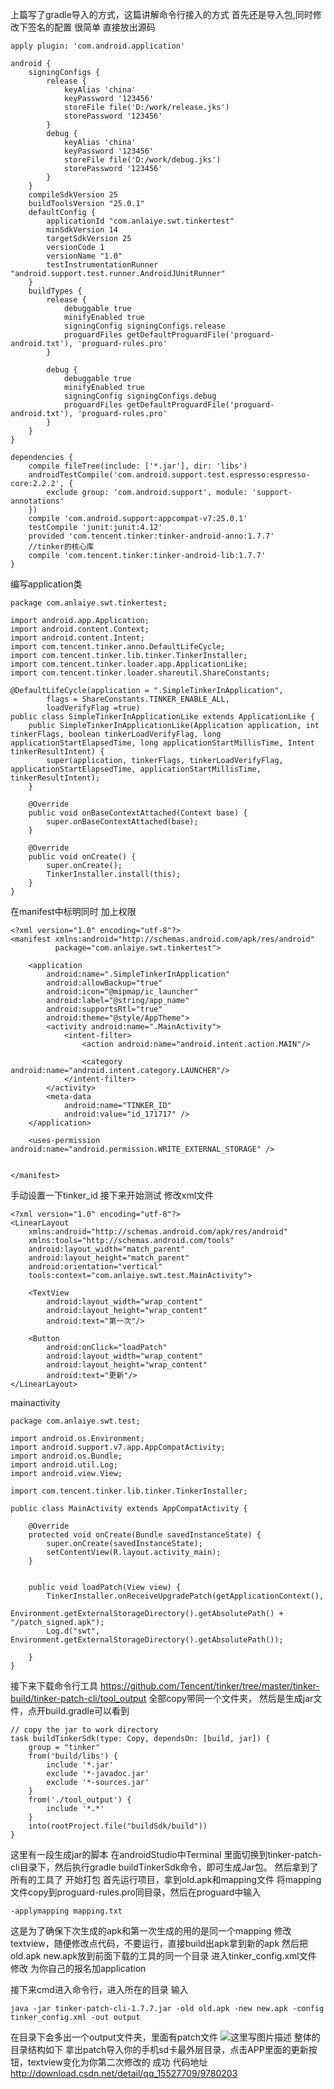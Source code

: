 上篇写了gradle导入的方式，这篇讲解命令行接入的方式
首先还是导入包,同时修改下签名的配置
很简单 直接放出源码
```
apply plugin: 'com.android.application'

android {
    signingConfigs {
        release {
            keyAlias 'china'
            keyPassword '123456'
            storeFile file('D:/work/release.jks')
            storePassword '123456'
        }
        debug {
            keyAlias 'china'
            keyPassword '123456'
            storeFile file('D:/work/debug.jks')
            storePassword '123456'
        }
    }
    compileSdkVersion 25
    buildToolsVersion "25.0.1"
    defaultConfig {
        applicationId "com.anlaiye.swt.tinkertest"
        minSdkVersion 14
        targetSdkVersion 25
        versionCode 1
        versionName "1.0"
        testInstrumentationRunner "android.support.test.runner.AndroidJUnitRunner"
    }
    buildTypes {
        release {
            debuggable true
            minifyEnabled true
            signingConfig signingConfigs.release
            proguardFiles getDefaultProguardFile('proguard-android.txt'), 'proguard-rules.pro'
        }

        debug {
            debuggable true
            minifyEnabled true
            signingConfig signingConfigs.debug
            proguardFiles getDefaultProguardFile('proguard-android.txt'), 'proguard-rules.pro'
        }
    }
}

dependencies {
    compile fileTree(include: ['*.jar'], dir: 'libs')
    androidTestCompile('com.android.support.test.espresso:espresso-core:2.2.2', {
        exclude group: 'com.android.support', module: 'support-annotations'
    })
    compile 'com.android.support:appcompat-v7:25.0.1'
    testCompile 'junit:junit:4.12'
    provided 'com.tencent.tinker:tinker-android-anno:1.7.7'
    //tinker的核心库
    compile 'com.tencent.tinker:tinker-android-lib:1.7.7'
}

```

编写application类
```
package com.anlaiye.swt.tinkertest;

import android.app.Application;
import android.content.Context;
import android.content.Intent;
import com.tencent.tinker.anno.DefaultLifeCycle;
import com.tencent.tinker.lib.tinker.TinkerInstaller;
import com.tencent.tinker.loader.app.ApplicationLike;
import com.tencent.tinker.loader.shareutil.ShareConstants;

@DefaultLifeCycle(application = ".SimpleTinkerInApplication",
        flags = ShareConstants.TINKER_ENABLE_ALL,
        loadVerifyFlag =true)
public class SimpleTinkerInApplicationLike extends ApplicationLike {
    public SimpleTinkerInApplicationLike(Application application, int tinkerFlags, boolean tinkerLoadVerifyFlag, long applicationStartElapsedTime, long applicationStartMillisTime, Intent tinkerResultIntent) {
        super(application, tinkerFlags, tinkerLoadVerifyFlag, applicationStartElapsedTime, applicationStartMillisTime, tinkerResultIntent);
    }

    @Override
    public void onBaseContextAttached(Context base) {
        super.onBaseContextAttached(base);
    }

    @Override
    public void onCreate() {
        super.onCreate();
        TinkerInstaller.install(this);
    }
}
```

在manifest中标明同时 加上权限

```
<?xml version="1.0" encoding="utf-8"?>
<manifest xmlns:android="http://schemas.android.com/apk/res/android"
          package="com.anlaiye.swt.tinkertest">

    <application
        android:name=".SimpleTinkerInApplication"
        android:allowBackup="true"
        android:icon="@mipmap/ic_launcher"
        android:label="@string/app_name"
        android:supportsRtl="true"
        android:theme="@style/AppTheme">
        <activity android:name=".MainActivity">
            <intent-filter>
                <action android:name="android.intent.action.MAIN"/>

                <category android:name="android.intent.category.LAUNCHER"/>
            </intent-filter>
        </activity>
        <meta-data
            android:name="TINKER_ID"
            android:value="id_171717" />
    </application>

    <uses-permission android:name="android.permission.WRITE_EXTERNAL_STORAGE" />


</manifest>
```
手动设置一下tinker_id
接下来开始测试
修改xml文件
```
<?xml version="1.0" encoding="utf-8"?>
<LinearLayout
    xmlns:android="http://schemas.android.com/apk/res/android"
    xmlns:tools="http://schemas.android.com/tools"
    android:layout_width="match_parent"
    android:layout_height="match_parent"
    android:orientation="vertical"
    tools:context="com.anlaiye.swt.test.MainActivity">

    <TextView
        android:layout_width="wrap_content"
        android:layout_height="wrap_content"
        android:text="第一次"/>

    <Button
        android:onClick="loadPatch"
        android:layout_width="wrap_content"
        android:layout_height="wrap_content"
        android:text="更新"/>
</LinearLayout>

```
mainactivity
```
package com.anlaiye.swt.test;

import android.os.Environment;
import android.support.v7.app.AppCompatActivity;
import android.os.Bundle;
import android.util.Log;
import android.view.View;

import com.tencent.tinker.lib.tinker.TinkerInstaller;

public class MainActivity extends AppCompatActivity {

    @Override
    protected void onCreate(Bundle savedInstanceState) {
        super.onCreate(savedInstanceState);
        setContentView(R.layout.activity_main);
    }


    public void loadPatch(View view) {
        TinkerInstaller.onReceiveUpgradePatch(getApplicationContext(),
                Environment.getExternalStorageDirectory().getAbsolutePath() + "/patch_signed.apk");
        Log.d("swt", Environment.getExternalStorageDirectory().getAbsolutePath());

    }
}

```

接下来下载命令行工具
https://github.com/Tencent/tinker/tree/master/tinker-build/tinker-patch-cli/tool_output
全部copy带同一个文件夹，
然后是生成jar文件，点开build.gradle可以看到
```
// copy the jar to work directory
task buildTinkerSdk(type: Copy, dependsOn: [build, jar]) {
    group = "tinker"
    from('build/libs') {
        include '*.jar'
        exclude '*-javadoc.jar'
        exclude '*-sources.jar'
    }
    from('./tool_output') {
        include '*.*'
    }
    into(rootProject.file("buildSdk/build"))
}
```
这里有一段生成jar的脚本
在androidStudio中Terminal 里面切换到tinker-patch-cli目录下，然后执行gradle buildTinkerSdk命令，即可生成Jar包。
然后拿到了所有的工具了
开始打包
首先运行项目，拿到old.apk和mapping文件
将mapping 文件copy到proguard-rules.pro同目录，然后在proguard中输入
```
-applymapping mapping.txt
```

这是为了确保下次生成的apk和第一次生成的用的是同一个mapping
修改textview，随便修改点代码，不要运行，直接build出apk拿到新的apk
然后把old.apk new.apk放到前面下载的工具的同一个目录
进入tinker_config.xml文件
修改<loader value="com.anlaiye.swt.gradletest.SimpleTinkerInApplication"/>
为你自己的报名加application

接下来cmd进入命令行，进入所在的目录
输入
```
java -jar tinker-patch-cli-1.7.7.jar -old old.apk -new new.apk -config tinker_config.xml -out output
```
在目录下会多出一个output文件夹，里面有patch文件
![这里写图片描述](http://img.blog.csdn.net/20170314095458161?watermark/2/text/aHR0cDovL2Jsb2cuY3Nkbi5uZXQvcXFfMTU1Mjc3MDk=/font/5a6L5L2T/fontsize/400/fill/I0JBQkFCMA==/dissolve/70/gravity/SouthEast)
整体的目录结构如下
拿出patch导入你的手机sd卡最外层目录，点击APP里面的更新按钮，textview变化为你第二次修改的
成功
代码地址
http://download.csdn.net/detail/qq_15527709/9780203